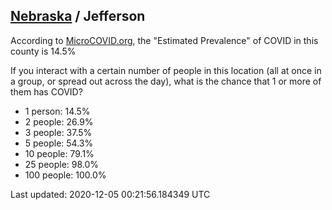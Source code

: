 
## [Nebraska](/united-states/nebraska) / Jefferson

According to [MicroCOVID.org](http://microcovid.org),
the "Estimated Prevalence" of COVID in this county is 14.5%

If you interact with a certain number of people in this location
(all at once in a group, or spread out across the day), what is the chance that
1 or more of them has COVID?

- 1 person: 14.5%
- 2 people: 26.9%
- 3 people: 37.5%
- 5 people: 54.3%
- 10 people: 79.1%
- 25 people: 98.0%
- 100 people: 100.0%

Last updated: 2020-12-05 00:21:56.184349 UTC

